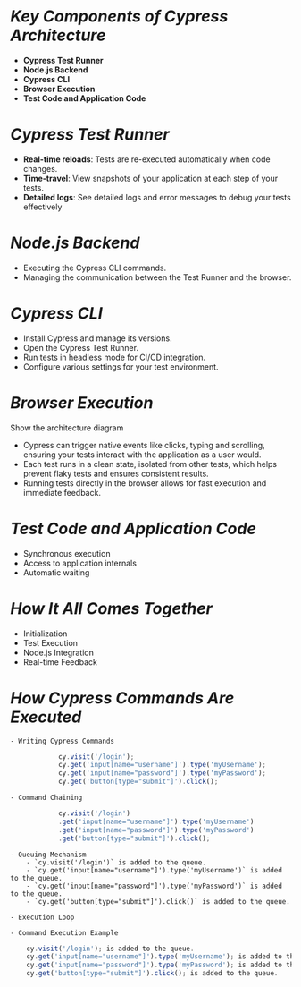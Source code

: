 # **_Key Components of Cypress Architecture_**
- **Cypress Test Runner**
- **Node.js Backend**
- **Cypress CLI**
- **Browser Execution**
- **Test Code and Application Code**


# _Cypress Test Runner_
- **Real-time reloads**: 
Tests are re-executed automatically when code changes.
- **Time-travel**: 
View snapshots of your application at each step of your tests.
- **Detailed logs**: 
See detailed logs and error messages to debug your tests effectively

# _Node.js Backend_
- Executing the Cypress CLI commands.
- Managing the communication between the Test Runner and the browser.

# _Cypress CLI_
- Install Cypress and manage its versions.
- Open the Cypress Test Runner.
- Run tests in headless mode for CI/CD integration.
- Configure various settings for your test environment.

# _Browser Execution_ 
Show the architecture diagram
- Cypress can trigger native events like clicks, typing and scrolling, ensuring your tests interact with the application as a user would.
- Each test runs in a clean state, isolated from other tests, which helps prevent flaky tests and ensures consistent results.
- Running tests directly in the browser allows for fast execution and immediate feedback.

# _Test Code and Application Code_
- Synchronous execution
- Access to application internals
- Automatic waiting

# _How It All Comes Together_
- Initialization
- Test Execution
- Node.js Integration
- Real-time Feedback


# _How Cypress Commands Are Executed_
	- Writing Cypress Commands
```javascript
            cy.visit('/login');
            cy.get('input[name="username"]').type('myUsername');
            cy.get('input[name="password"]').type('myPassword');
            cy.get('button[type="submit"]').click();
```
	- Command Chaining
```javascript
            cy.visit('/login')
            .get('input[name="username"]').type('myUsername')
            .get('input[name="password"]').type('myPassword')
            .get('button[type="submit"]').click();
```
	- Queuing Mechanism
		- `cy.visit('/login')` is added to the queue.
		- `cy.get('input[name="username"]').type('myUsername')` is added to the queue.
		- `cy.get('input[name="password"]').type('myPassword')` is added to the queue.
		- `cy.get('button[type="submit"]').click()` is added to the queue.

	- Execution Loop

	- Command Execution Example
```javascript
	cy.visit('/login'); is added to the queue.
	cy.get('input[name="username"]').type('myUsername'); is added to the queue.
	cy.get('input[name="password"]').type('myPassword'); is added to the queue.
	cy.get('button[type="submit"]').click(); is added to the queue.
```
